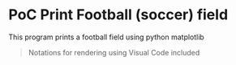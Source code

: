 # PoC Print Football (soccer) field

This program prints a football field using python matplotlib

> Notations for rendering using Visual Code included
